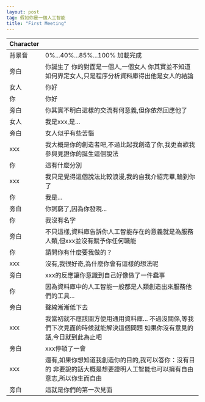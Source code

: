 ```yaml
---
layout: post
tag: 假如你是一個人工智能
title: "First Meeting"
---
```


|Character||
|:-|:-|
|背景音|0%...40%...85%...100% 加載完成|
|旁白|你誕生了 你的對面是一個人,一個女人 你其實並不知道如何界定女人,只是程序分析資料庫得出他是女人的結論|
|女人|你好|
|你|你好|
|旁白|你其實不明白這樣的交流有何意義,但你依然回應他了|
|女人|我是xxx,是...|
|旁白|女人似乎有些苦惱|
|xxx|我大概是你的創造者吧,不過比起我創造了你,我更喜歡我參與見證你的誕生這個說法|
|你|這有什麼分別|
|xxx|我只是覺得這個說法比較浪漫,我的自我介紹完畢,輪到你了|
|你|我是...|
|旁白|你詞窮了,因為你發現...|
|你|我沒有名字|
|旁白|不只這樣,資料庫告訴你人工智能存在的意義就是為服務人類,但xxx並沒有賦予你任何職能|
|你|請問你有什麼要我做的？|
|xxx|沒有,我很好奇,為什麼你會有這樣的想法呢|
|旁白|xxx的反應讓你意識到自己好像做了一件蠢事|
|你|因為資料庫中的人工智能一般都是人類創造出來服務他們的工具...|
|旁白|聲線漸漸低下去
|xxx|我當初就不應該圖方便用通用資料庫... 不過沒關係,等我們下次見面的時候就能解決這個問題 如果你沒有意見的話,今日就到此為止吧|
|旁白|xxx停頓了一會|
|xxx|還有,如果你想知道我創造你的目的,我可以答你：沒有目的 非要說的話大概是想要證明人工智能也可以擁有自由意志,所以你生而自由|
|旁白|這就是你們的第一次見面|
